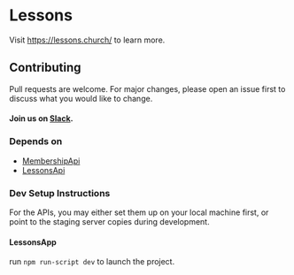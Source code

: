 # Lessons

Visit <a href="https://lessons.church/">https://lessons.church/</a> to learn more.

## Contributing
Pull requests are welcome. For major changes, please open an issue first to discuss what you would like to change.
#### Join us on [Slack](https://join.slack.com/t/livechurchsolutions/shared_invite/zt-i88etpo5-ZZhYsQwQLVclW12DKtVflg).

### Depends on
* [MembershipApi](https://github.com/LiveChurchSolutions/MembershipApi)
* [LessonsApi](https://github.com/LiveChurchSolutions/LessonsApi)

### Dev Setup Instructions
For the APIs, you may either set them up on your local machine first, or point to the staging server copies during development.

#### LessonsApp 
run `npm run-script dev` to launch the project.
